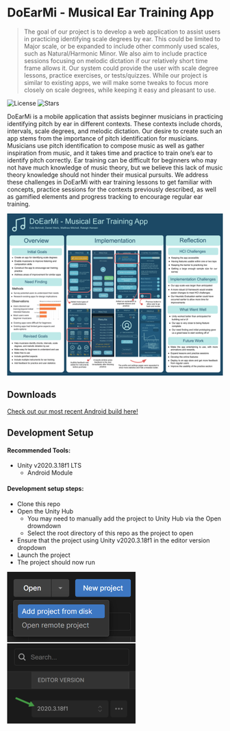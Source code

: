 # DoEarMi - Musical Ear Training App
> The goal of our project is to develop a web application to assist users in practicing identifying scale degrees by ear. This could be limited to Major scale, or be expanded to include other commonly used scales, such as Natural/Harmonic Minor. We also aim to include practice sessions focusing on melodic dictation if our relatively short time frame allows it. Our system could provide the user with scale degree lessons, practice exercises, or tests/quizzes. While our project is similar to existing apps, we will make some tweaks to focus more closely on scale degrees, while keeping it easy and pleasant to use.


![License][license-image]  ![Stars][stars-image]

DoEarMi is a mobile application that assists beginner musicians in practicing identifying pitch by ear in different contexts. These contexts include chords, intervals, scale degrees, and melodic dictation. Our desire to create such an app stems from the importance of pitch identification for musicians. Musicians use pitch identification to compose music as well as gather inspiration from music, and it takes time and practice to train one’s ear to identify pitch correctly. Ear training can be difficult for beginners who may not have much knowledge of music theory, but we believe this lack of music theory knowledge should not hinder their musical pursuits. We address these challenges in DoEarMi with ear training lessons to get familiar with concepts, practice sessions for the contexts previously described, as well as gamified elements and progress tracking to encourage regular ear training.


![DoEarMi](DoEarMi.png)

## Downloads 

[Check out our most recent Android build here!](https://github.com/raleighsedona/DoEarMi/releases)

## Development Setup

#### Recommended Tools:
- Unity v2020.3.18f1 LTS
  - Android Module

#### Development setup steps:
- Clone this repo
- Open the Unity Hub
  - You may need to manually add the project to Unity Hub via the Open drowndown
  - Select the root directory of this repo as the project to open
- Ensure that the project using Unity v2020.3.18f1 in the editor version dropdown
- Launch the project
- The project should now run
<img src="AddProject.png" width="300">
<img src="EditorVersion.png" width="300">

<!-- Markdown link & img dfn's -->
[license-image]: https://img.shields.io/github/license/raleighsedona/DoEarMi?style=for-the-badge
[stars-image]: https://img.shields.io/github/stars/raleighsedona/DoEarMi?style=for-the-badge

